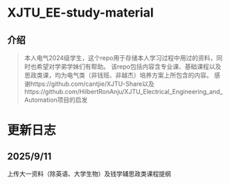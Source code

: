 # XJTU_EE-study-material
## 介绍
> 本人电气2024级学生，这个repo用于存储本人学习过程中用过的资料，同时也希望对学弟学妹们有帮助。
> 该repo包括内容含专业课、基础课程以及思政类课，均为电气类（非钱班、非越杰）培养方案上所包含的内容。
> 感谢https://github.com/cantjie/XJTU-Share以及https://github.com/HilbertRonAnju/XJTU_Electrical_Engineering_and_Automation项目的启发
# 更新日志
## 2025/9/11
上传大一资料（除英语、大学生物）及钱学辅思政类课程提纲
